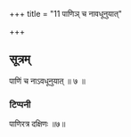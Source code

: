 +++
title = "11 पाणिञ् च नावधूनुयात्"

+++
## सूत्रम्
पाणिं च नाऽवधूनुयात् ॥ ७ ॥  
### टिप्पनी
पाणिरत्र दक्षिणः ॥७॥  
